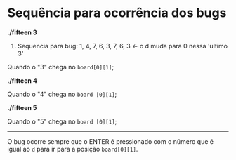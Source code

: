 # Sequência para ocorrência dos bugs

**./fifteen 3**

1. Sequencia para bug: 1, 4, 7, 6, 3, 7, 6, 3 <- o d muda para 0 nessa 'ultimo 3'

Quando o "3" chega no `board[0][1]`;

**./fifteen 4**

Quando o "4" chega no `board [0][1]`;

**./fifteen 5**

Quando o "5" chega no `board [0][1]`;

---

O bug ocorre sempre que o ENTER é pressionado com o número que é igual ao `d` para ir para a posição `board[0][1]`.